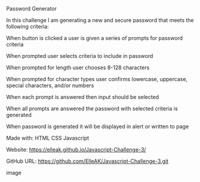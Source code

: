 Password Generator


In this challenge I am generating a new and secure password that meets the following criteria:

When button is clicked a user is given a series of prompts for password criteria

When prompted user selects criteria to include in password

When prompted for length user chooses 8-128 characters

When prompted for character types user confirms lowercase, uppercase, special characters, and/or numbers

When each prompt is answered then input should be selected

When all prompts are answered the password with selected criteria is generated

When password is generated it will be displayed in alert or written to page



Made with: HTML CSS Javascript


Website: https://elleak.github.io/Javascript-Challenge-3/

GitHub URL: https://github.com/ElleAK/Javascript-Challenge-3.git

image